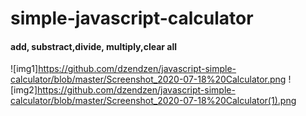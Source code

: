 # simple-javascript-calculator
#### add, substract,divide, multiply,clear all
![img1]https://github.com/dzendzen/javascript-simple-calculator/blob/master/Screenshot_2020-07-18%20Calculator.png
![img2]https://github.com/dzendzen/javascript-simple-calculator/blob/master/Screenshot_2020-07-18%20Calculator(1).png




